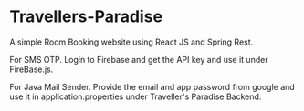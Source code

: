 # Travellers-Paradise

A simple Room Booking website using React JS and Spring Rest.

For SMS OTP. Login to Firebase and get the API key and use it under FireBase.js.

For Java Mail Sender. Provide the email and app password from google and use it in application.properties under Traveller's Paradise Backend.
